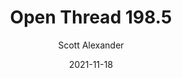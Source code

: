 ---
layout: podcast
title: "Open Thread 198.5"
author: Scott Alexander
description: https://astralcodexten.substack.com/p/open-thread-1985
date: 2021-11-18
length: 35141
duration: 9
guid: open-thread-1985
---